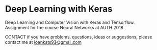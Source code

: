 # Deep Learning with Keras

<brREADME />
  Deep Learning and Computer Vision with Keras and Tensorflow. Assignment for the course Neural Networks at AUTH 2018

CONTACT
  if you have problems, questions, ideas or suggestions, please contact me at ioankats93@gmail.com
